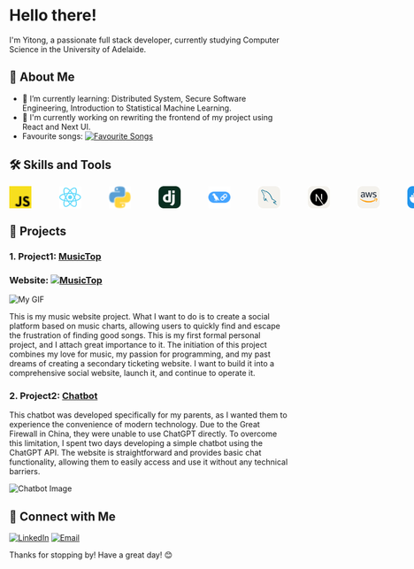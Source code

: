 # Hello there! 

I'm Yitong, a passionate full stack developer, currently studying Computer Science in the University of Adelaide.



## 🚀 About Me

- 🌱 I’m currently learning: Distributed System, Secure Software Engineering, Introduction to Statistical Machine Learning.
- 💪 I'm currently working on rewriting the frontend of my project using React and Next UI.
- Favourite songs: [![Favourite Songs](https://img.shields.io/badge/Favourite%20Songs-MusicTop-orange)](https://www.music-top.com/playlist/13/)


## 🛠️ Skills and Tools

<div style="display: flex; gap: 50px;">
  <img src="https://raw.githubusercontent.com/ILikeHotpott/assets/main/logos/javascript.svg" alt="JavaScript" width="40" height="40"/>
  <img src="https://raw.githubusercontent.com/ILikeHotpott/assets/main/logos/react.svg" alt="React" width="40" height="40"/>
  <img src="https://raw.githubusercontent.com/ILikeHotpott/assets/main/logos/python.svg" alt="Python" width="40" height="40"/>
  <img src="https://raw.githubusercontent.com/ILikeHotpott/assets/main/logos/django.svg" alt="Django" width="40" height="40"/>
  <img src="https://raw.githubusercontent.com/ILikeHotpott/assets/main/logos/langchain.svg" alt="MongoDB" width="40" height="40"/>
  <img src="https://raw.githubusercontent.com/ILikeHotpott/assets/main/logos/mysql.svg" alt="MySQL" width="40" height="40"/>
  <img src="https://raw.githubusercontent.com/ILikeHotpott/assets/main/logos/nextjs.svg" alt="Redis" width="40" height="40"/>
  <img src="https://raw.githubusercontent.com/ILikeHotpott/assets/main/logos/aws.svg" alt="AWS" width="40" height="40"/>
  <img src="https://raw.githubusercontent.com/ILikeHotpott/assets/main/logos/docker.svg" alt="Docker" width="40" height="40"/>
</div>



## 🌟 Projects

### 1. Project1: [MusicTop](https://github.com/ILikeHotpott/MusicSite)

### Website: [![MusicTop](https://img.shields.io/badge/-MusicTop-FF7139?style=flat-square&logo=Google%20Chrome&logoColor=white&link=http://www.music-top.com)](http://www.music-top.com)

![My GIF](https://musictop-bucket.s3.ap-southeast-2.amazonaws.com/mygif.gif)

This is my music website project. What I want to do is to create a social platform based on music charts, allowing users to quickly find and escape the frustration of finding good songs. This is my first formal personal project, and I attach great importance to it. The initiation of this project combines my love for music, my passion for programming, and my past dreams of creating a secondary ticketing website. I want to build it into a comprehensive social website, launch it, and continue to operate it.


### 2. Project2: [Chatbot](https://github.com/ILikeHotpott/myChatbot)

This chatbot was developed specifically for my parents, as I wanted them to experience the convenience of modern technology. Due to the Great Firewall in China, they were unable to use ChatGPT directly. To overcome this limitation, I spent two days developing a simple chatbot using the ChatGPT API. The website is straightforward and provides basic chat functionality, allowing them to easily access and use it without any technical barriers.

![Chatbot Image](https://musictop-bucket.s3.ap-southeast-2.amazonaws.com/WechatIMG346.jpg)




## 🔗 Connect with Me

[![LinkedIn](https://img.shields.io/badge/-LinkedIn-0A66C2?style=flat-square&logo=LinkedIn&logoColor=white&link=https://www.linkedin.com/in/yitong-liu-0239552b4/)](https://www.linkedin.com/in/yitong-liu-0239552b4/)
[![Email](https://img.shields.io/badge/-Email-D14836?style=flat-square&logo=Gmail&logoColor=white&link=mailto:yitong1210@gmail.com)](mailto:yitong1210@gmail.com)

Thanks for stopping by! Have a great day! 😊
